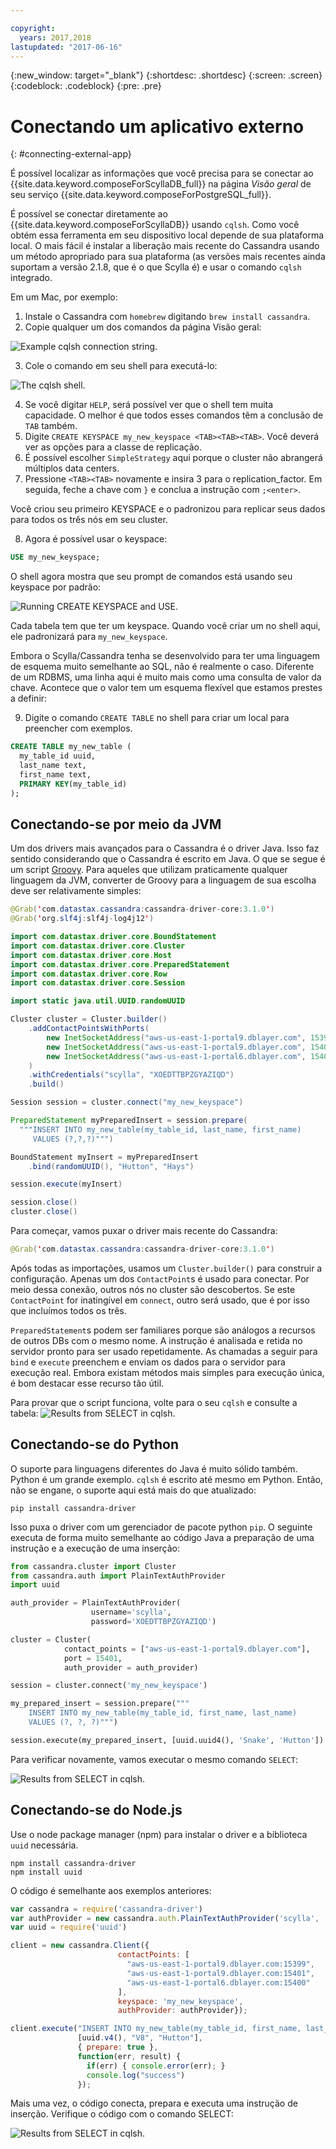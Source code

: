 ```yaml
---

copyright:
  years: 2017,2018
lastupdated: "2017-06-16"
---
```


{:new_window: target="_blank"}
{:shortdesc: .shortdesc}
{:screen: .screen}
{:codeblock: .codeblock}
{:pre: .pre}

# Conectando um aplicativo externo
{: #connecting-external-app}

É possível localizar as informações que você precisa para se conectar ao {{site.data.keyword.composeForScyllaDB_full}} na página *Visão geral* de seu serviço {{site.data.keyword.composeForPostgreSQL_full}}.

É possível se conectar diretamente ao {{site.data.keyword.composeForScyllaDB}} usando `cqlsh`. Como você obtém essa ferramenta em seu dispositivo local depende de sua plataforma local. O mais fácil é instalar a liberação mais recente do Cassandra usando um método apropriado para sua plataforma (as versões mais recentes ainda suportam a versão 2.1.8, que é o que Scylla é) e usar o comando `cqlsh` integrado.

Em um Mac, por exemplo:

1. Instale o Cassandra com `homebrew` digitando `brew install cassandra`.
2. Copie qualquer um dos comandos da página Visão geral:

  ![Example `cqlsh` connection string.](./cqlsh_connection_string "Example cqlsh connection string")

3. Cole o comando em seu shell para executá-lo:

  ![The `cqlsh` shell.](./cqlsh_shell.png "The cqlsh shell")

4. Se você digitar `HELP`, será possível ver que o shell tem muita capacidade. O melhor é que todos esses comandos têm a conclusão de `TAB` também.
5. Digite `CREATE KEYSPACE my_new_keyspace <TAB><TAB><TAB>`. Você deverá ver as opções para a classe de replicação.
6. É possível escolher `SimpleStrategy` aqui porque o cluster não abrangerá múltiplos data centers.
7. Pressione `<TAB><TAB>` novamente e insira 3 para o replication_factor. Em seguida, feche a chave com `}` e conclua a instrução com `;<enter>`.

  Você criou seu primeiro KEYSPACE e o padronizou para replicar seus dados para todos os três nós em seu cluster.

8. Agora é possível usar o keyspace:

  ```sql
  USE my_new_keyspace;
  ```

  O shell agora mostra que seu prompt de comandos está usando seu keyspace por padrão:

  ![Running `CREATE KEYSPACE` and `USE`.](./images/running_create_keyspace_use.png "Running `CREATE KEYSPACE` and `USE`")

  Cada tabela tem que ter um keyspace. Quando você criar um no shell aqui, ele padronizará para `my_new_keyspace`.

  Embora o Scylla/Cassandra tenha se desenvolvido para ter uma linguagem de esquema muito semelhante ao SQL, não é realmente o caso. Diferente de um RDBMS, uma linha aqui é muito mais como uma consulta de valor da chave. Acontece que o valor tem um esquema flexível que estamos prestes a definir:

9. Digite o comando `CREATE TABLE` no shell para criar um local para preencher com exemplos.

  ```sql
  CREATE TABLE my_new_table (
    my_table_id uuid,
    last_name text,
    first_name text,
    PRIMARY KEY(my_table_id)
  );
  ```

## Conectando-se por meio da JVM

Um dos drivers mais avançados para o Cassandra é o driver Java. Isso faz sentido considerando que o Cassandra é escrito em Java. O que se segue é um script [Groovy](http://www.groovy-lang.org/documentation.html#gettingstarted). Para aqueles que utilizam praticamente qualquer linguagem da JVM, converter de Groovy para a linguagem de sua escolha deve ser relativamente simples:

```java
@Grab('com.datastax.cassandra:cassandra-driver-core:3.1.0')
@Grab('org.slf4j:slf4j-log4j12')

import com.datastax.driver.core.BoundStatement
import com.datastax.driver.core.Cluster
import com.datastax.driver.core.Host
import com.datastax.driver.core.PreparedStatement
import com.datastax.driver.core.Row
import com.datastax.driver.core.Session

import static java.util.UUID.randomUUID

Cluster cluster = Cluster.builder()
    .addContactPointsWithPorts(
        new InetSocketAddress("aws-us-east-1-portal9.dblayer.com", 15399 ),
        new InetSocketAddress("aws-us-east-1-portal9.dblayer.com", 15401 ),
        new InetSocketAddress("aws-us-east-1-portal6.dblayer.com", 15400 )
    )
    .withCredentials("scylla", "XOEDTTBPZGYAZIQD")
    .build()

Session session = cluster.connect("my_new_keyspace")

PreparedStatement myPreparedInsert = session.prepare(
  """INSERT INTO my_new_table(my_table_id, last_name, first_name)
     VALUES (?,?,?)""")

BoundStatement myInsert = myPreparedInsert
    .bind(randomUUID(), "Hutton", "Hays")

session.execute(myInsert)

session.close()
cluster.close()
```

Para começar, vamos puxar o driver mais recente do Cassandra:

```java
@Grab('com.datastax.cassandra:cassandra-driver-core:3.1.0')
```

Após todas as importações, usamos um `Cluster.builder()` para construir a configuração. Apenas um dos `ContactPoint`s é usado para conectar. Por meio dessa conexão, outros nós no cluster são descobertos. Se este `ContactPoint` for inatingível em `connect`, outro será usado, que é por isso que incluímos todos os três.

`PreparedStatement`s podem ser familiares porque são análogos a recursos de outros DBs com o mesmo nome. A instrução é analisada e retida no servidor pronto para ser usado repetidamente. As chamadas a seguir para `bind` e `execute` preenchem e enviam os dados para o servidor para execução real. Embora existam métodos mais simples para execução única, é bom destacar esse recurso tão útil.

Para provar que o script funciona, volte para o seu `cqlsh` e consulte a tabela:
![Results from `SELECT` in `cqlsh`.](./images/results_select_java.png "Results from Select")

## Conectando-se do Python

O suporte para linguagens diferentes do Java é muito sólido também. Python é um grande exemplo. `cqlsh` é escrito até mesmo em Python. Então, não se engane, o suporte aqui está mais do que atualizado:

```shell
pip install cassandra-driver
```

Isso puxa o driver com um gerenciador de pacote python `pip`. O seguinte executa de forma muito semelhante ao código Java a preparação de uma instrução e a execução de uma inserção:

```python
from cassandra.cluster import Cluster
from cassandra.auth import PlainTextAuthProvider
import uuid

auth_provider = PlainTextAuthProvider(
                  username='scylla',
                  password='XOEDTTBPZGYAZIQD')

cluster = Cluster(
            contact_points = ["aws-us-east-1-portal9.dblayer.com"],
            port = 15401,
            auth_provider = auth_provider)

session = cluster.connect('my_new_keyspace')

my_prepared_insert = session.prepare("""
    INSERT INTO my_new_table(my_table_id, first_name, last_name)
    VALUES (?, ?, ?)""")

session.execute(my_prepared_insert, [uuid.uuid4(), 'Snake', 'Hutton'])
```

Para verificar novamente, vamos executar o mesmo comando `SELECT`:

![Results from `SELECT` in `cqlsh`.](./images/results_select_python.png "Results from Select")

## Conectando-se do Node.js

Use o node package manager (npm) para instalar o driver e a biblioteca `uuid` necessária.

```shell
npm install cassandra-driver
npm install uuid
```

 O código é semelhante aos exemplos anteriores:

```javascript
var cassandra = require('cassandra-driver')
var authProvider = new cassandra.auth.PlainTextAuthProvider('scylla', 'XOEDTTBPZGYAZIQD')
var uuid = require('uuid')

client = new cassandra.Client({
                        contactPoints: [
                          "aws-us-east-1-portal9.dblayer.com:15399",
                          "aws-us-east-1-portal9.dblayer.com:15401",
                          "aws-us-east-1-portal6.dblayer.com:15400"
                        ],
                        keyspace: 'my_new_keyspace',
                        authProvider: authProvider});

client.execute("INSERT INTO my_new_table(my_table_id, first_name, last_name) VALUES(?,?,?)",
               [uuid.v4(), "V8", "Hutton"],
               { prepare: true },
               function(err, result) {
                 if(err) { console.error(err); }
                 console.log("success")
               });

```

Mais uma vez, o código conecta, prepara e executa uma instrução de inserção. Verifique o código com o comando SELECT:

![Results from `SELECT` in `cqlsh`.](./images/results_select_node.png "Results from Select")
